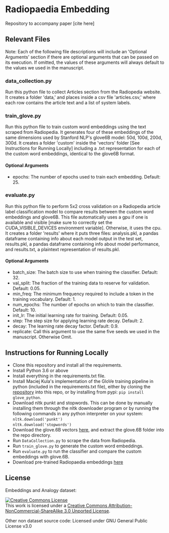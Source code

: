 # Radiopaedia Embedding
Repository to accompany paper [cite here]

## Relevant Files
Note: Each of the following file descriptions will include an 'Optional Arguments' section if there are optional arguments that can be passed on its execution. If omitted, the values of these arguments will always default to the values we used in the manuscript.

### data_collection.py
Run this python file to collect Articles section from the Radiopedia website. It creates a folder 'data,' and places inside a csv file 'articles.csv,' where each row contains the article text and a list of system labels.

### train_glove.py
Run this python file to train custom word embeddings using the text scraped from Radiopedia. It generates four of these embeddings of the same dimensions used by Stanford NLP's glove6B model: 50d, 100d, 200d, 300d. It creates a folder 'custom' inside the 'vectors' folder [See Instructions for Running Locally] including a .txt representation for each of the custom word embeddings, identical to the glove6B format.

#### Optional Arguments
* epochs: The number of epochs used to train each embedding. Default: 25.

### evaluate.py
Run this python file to perform 5x2 cross validation on a Radiopedia article label classification model to compare results between the custom word embeddings and glove6B. This file automatically uses a gpu if one is available and visible [make sure to correctly set the CUDA_VISIBLE_DEVICES environment variable]. Otherwise, it uses the cpu. It creates a folder 'results' where it puts three files: analysis.pkl, a pandas dataframe containing info about each model output in the test set, results.pkl, a pandas dataframe containing info about model performance, and results.txt, a plaintext representation of results.pkl.

#### Optional Arguments
* batch_size: The batch size to use when training the classifier. Default: 32.
* val_split: The fraction of the training data to reserve for validation. Default: 0.05.
* min_freq: The minimum frequency required to include a token in the training vocabulary. Default: 1.
* num_epochs: The number of epochs on which to train the classifier. Default: 10.
* init_lr: The initial learning rate for training. Default: 0.05.
* step: The step size for applying learning rate decay. Default: 2.
* decay: The learning rate decay factor. Default: 0.9.
* replicate: Call this argument to use the same five seeds we used in the manuscript. Otherwise Omit.

## Instructions for Running Locally
* Clone this repository and install all the requirements.
* Install Python 3.6 or above
* Install everything in the requirements.txt file.
* Install Maciej Kula's implementation of the GloVe training pipeline in python (included in the requirements.txt file), either by cloning the [repository](https://github.com/maciejkula/glove-python) into this repo, or by installing from pypi: `pip install glove_python`.
* Download nltk punkt and stopwords. This can be done by manually installing them through the nltk downloader program or by running the following commands in any python interpreter on your system:  
    `nltk.download('punkt')`  
    `nltk.download('stopwords')`
* Download the glove.6B vectors [here](http://nlp.stanford.edu/data/glove.6B.zip), and extract the glove.6B folder into the repo directory.
* Run `DataCollection.py` to scrape the data from Radiopedia.
* Run `train_glove.py` to generate the custom word embeddings.
* Run `evaluate.py` to run the classifier and compare the custom embeddings with glove.6B.
* Download pre-trained Radiopaedia embeddings [here](https://bit.ly/3e0t4lQ)

## License
Embeddings and Analogy dataset:

<a rel="license" href="http://creativecommons.org/licenses/by-nc-sa/3.0/"><img alt="Creative Commons License" style="border-width:0" src="https://i.creativecommons.org/l/by-nc-sa/3.0/88x31.png" /></a><br />This work is licensed under a <a rel="license" href="http://creativecommons.org/licenses/by-nc-sa/3.0/">Creative Commons Attribution-NonCommercial-ShareAlike 3.0 Unported License</a>.

Other non dataset source code:
Licensed under GNU General Public License v3.0
